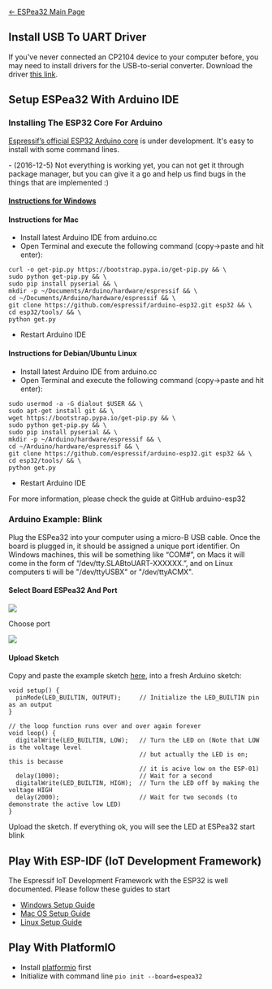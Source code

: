 [← ESPea32 Main Page](ESPea32.md)

## Install USB To UART Driver

If you've never connected an CP2104 device to your computer before, you
may need to install drivers for the USB-to-serial converter. Download
the driver [this
link](https://www.silabs.com/products/mcu/Pages/USBtoUARTBridgeVCPDrivers.aspx).

## Setup ESPea32 With Arduino IDE

### Installing The ESP32 Core For Arduino

[Espressif’s official ESP32 Arduino
core](https://github.com/espressif/arduino-esp32) is under development.
It's easy to install with some command lines.

\- (2016-12-5) Not everything is working yet, you can not get it through
package manager, but you can give it a go and help us find bugs in the
things that are implemented
:)

#### [Instructions for Windows](https://github.com/espressif/arduino-esp32/blob/master/doc/windows.md)

#### Instructions for Mac

  - Install latest Arduino IDE from arduino.cc
  - Open Terminal and execute the following command (copy-\>paste and
    hit enter):

<!-- end list -->

    curl -o get-pip.py https://bootstrap.pypa.io/get-pip.py && \
    sudo python get-pip.py && \
    sudo pip install pyserial && \
    mkdir -p ~/Documents/Arduino/hardware/espressif && \
    cd ~/Documents/Arduino/hardware/espressif && \
    git clone https://github.com/espressif/arduino-esp32.git esp32 && \
    cd esp32/tools/ && \
    python get.py

  - Restart Arduino IDE

#### Instructions for Debian/Ubuntu Linux

  - Install latest Arduino IDE from arduino.cc
  - Open Terminal and execute the following command (copy-\>paste and
    hit enter):

<!-- end list -->

    sudo usermod -a -G dialout $USER && \
    sudo apt-get install git && \
    wget https://bootstrap.pypa.io/get-pip.py && \
    sudo python get-pip.py && \
    sudo pip install pyserial && \
    mkdir -p ~/Arduino/hardware/espressif && \
    cd ~/Arduino/hardware/espressif && \
    git clone https://github.com/espressif/arduino-esp32.git esp32 && \
    cd esp32/tools/ && \
    python get.py

  - Restart Arduino IDE

For more information, please check the guide at GitHub arduino-esp32

### Arduino Example: Blink

Plug the ESPea32 into your computer using a micro-B USB cable. Once the
board is plugged in, it should be assigned a unique port identifier. On
Windows machines, this will be something like “COM\#”, on Macs it will
come in the form of “/dev/tty.SLABtoUART-XXXXXX.”, and on Linux
computers ti will be "/dev/ttyUSBX" or
"/dev/ttyACMX".

#### Select Board ESPea32 And Port

<img src="http://7fvk57.com1.z0.glb.clouddn.com/espea32-arduino-board.jpg-640.jpg">

Choose
port

<img src="http://7fvk57.com1.z0.glb.clouddn.com/espea32-arduino-port.jpg-640.jpg">

#### Upload Sketch

Copy and paste the example sketch
[here](https://github.com/AprilBrother/ESPea-Examples/blob/master/examples/01.Basics/Blink/Blink.ino),
into a fresh Arduino sketch:

    void setup() {
      pinMode(LED_BUILTIN, OUTPUT);     // Initialize the LED_BUILTIN pin as an output
    }

    // the loop function runs over and over again forever
    void loop() {
      digitalWrite(LED_BUILTIN, LOW);   // Turn the LED on (Note that LOW is the voltage level
                                        // but actually the LED is on; this is because
                                        // it is acive low on the ESP-01)
      delay(1000);                      // Wait for a second
      digitalWrite(LED_BUILTIN, HIGH);  // Turn the LED off by making the voltage HIGH
      delay(2000);                      // Wait for two seconds (to demonstrate the active low LED)
    }

Upload the sketch. If everything ok, you will see the LED at ESPea32
start blink

## Play With ESP-IDF (IoT Development Framework)

The Espressif IoT Development Framework with the ESP32 is well
documented. Please follow these guides to start

  - [Windows Setup
    Guide](https://github.com/espressif/esp-idf/blob/master/docs/windows-setup.rst)
  - [Mac OS Setup
    Guide](https://github.com/espressif/esp-idf/blob/master/docs/macos-setup.rst)
  - [Linux Setup
    Guide](https://github.com/espressif/esp-idf/blob/master/docs/linux-setup.rst)

## Play With PlatformIO

  - Install [platformio](http://platformio.org/get-started) first
  - Initialize with command line `pio init --board=espea32`